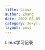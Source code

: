 ```yaml
---
title: Linux
author: Zhang
date: 2022-08-09
category: Jekyll
layout: post
---
```


Linux学习记录
